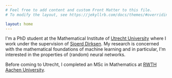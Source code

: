 ```yaml
---
# Feel free to add content and custom Front Matter to this file.
# To modify the layout, see https://jekyllrb.com/docs/themes/#overriding-theme-defaults

layout: home
---
```


I'm a PhD student at the Mathematical Institute of [Utrecht University](https://www.uu.nl/) where I work under the supervision of [Sjoerd Dirksen](https://www.uu.nl/medewerkers/SDirksen). My research is concerned with the mathematical foundations of machine learning and in particular, I'm interested in the properties of (random) neural networks.

Before coming to Utrecht, I completed an MSc in Mathematics at [RWTH Aachen University](https://www.rwth-aachen.de/go/id/a/?lidx=1).
